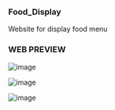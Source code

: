 ### Food_Display
Website for display food menu

### WEB PREVIEW
![image](https://user-images.githubusercontent.com/104220305/194709485-3b50c178-f76f-4359-bc2a-0672b36ea5ec.png)

![image](https://user-images.githubusercontent.com/104220305/194709514-9f22eba6-1838-4d10-af93-e5ac3d5769a0.png)


![image](https://user-images.githubusercontent.com/104220305/194709548-bea6629c-634d-49a0-aee5-ad6124194e8e.png)
